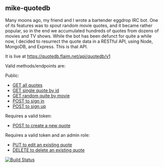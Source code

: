 ## mike-quotedb

Many moons ago, my friend and I wrote a bartender eggdrop IRC bot.  One of its features was to spout random movie quotes, and it became rather popular, so in the end we accumulated hundreds of quotes from dozens of movies and TV shows.  While the bot has been defunct for quite a while now, I decided to resurrect the quote data in a RESTful API, using Node, MongoDB, and Express.  This is that API.

It is live at https://quotedb.flaim.net/api/quotedb/v1

Valid methods/endpoints are:

Public:
* [GET all quotes](https://quotedb.flaim.net/api/quotedb/v1/quotes/)
* [GET single quote by id](https://quotedb.flaim.net/api/quotedb/v1/quotes/:id)
* [GET random quite by movie](https://quotedb.flaim.net/api/quotedb/v1/movies/random/Ghostbusters)
* [POST to sign in](https://quotedb.flaim.net/api/quotedb/v1/quotes/signin)
* [POST to sign up](https://quotedb.flaim.net/api/quotedb/v1/quotes/signup)

Requires a valid token:
* [POST to create a new quote](https://quotedb.flaim.net/api/quotedb/v1/quotes/)

Requires a valid token and an admin role:
* [PUT to edit an existing quote](https://quotedb.flaim.net/api/quotedb/v1/quotes/:id)
* [DELETE to delete an existing quote](https://quotedb.flaim.net/api/quotedb/v1/quotes/:id)




[![Build Status](https://travis-ci.org/goodwid/quotedb.svg?branch=master)](https://travis-ci.org/goodwid/quotedb)
